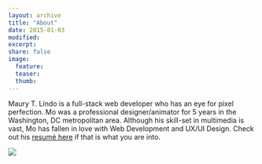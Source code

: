 ```yaml
---
layout: archive
title: "About"
date: 2015-01-03
modified:
excerpt:
share: false
image:
  feature:
  teaser:
  thumb:
---
```


Maury T. Líndo is a full-stack web developer who has an eye for pixel perfection. Mo was a professional designer/animator for 5 years in the Washington, DC metropolitan area. Although his skill-set in multimedia is vast, Mo has fallen in love with Web Development and UX/UI Design. Check out his [resumé here](http://cagedcrown.com/pdf/LindoResume2016.pdf) if that is what you are into.

<div class="about-me-profile-img">
  <img src="../../images/mo_headshot_circle.png">
</div>
